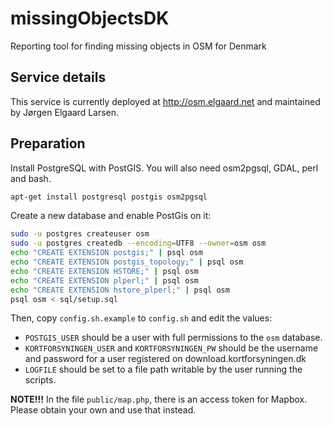 # missingObjectsDK
Reporting tool for finding missing objects in OSM for Denmark

## Service details

This service is currently deployed at http://osm.elgaard.net and maintained by Jørgen Elgaard Larsen.

## Preparation

Install PostgreSQL with PostGIS. You will also need osm2pgsql, GDAL, perl and bash.

```bash
apt-get install postgresql postgis osm2pgsql
````

Create a new database and enable PostGis on it:

```bash
sudo -u postgres createuser osm
sudo -u postgres createdb --encoding=UTF8 --owner=osm osm
echo "CREATE EXTENSION postgis;" | psql osm
echo "CREATE EXTENSION postgis_topology;" | psql osm
echo "CREATE EXTENSION HSTORE;" | psql osm
echo "CREATE EXTENSION plperl;" | psql osm
echo "CREATE EXTENSION hstore_plperl;" | psql osm
psql osm < sql/setup.sql
```

Then, copy `config.sh.example` to `config.sh` and edit the values:
* `POSTGIS_USER` should be a user with full permissions to the `osm` database.
* `KORTFORSYNINGEN_USER` and `KORTFORSYNINGEN_PW` should be the username and password for a user registered on download.kortforsyningen.dk
* `LOGFILE` should be set to a file path writable by the user running the scripts.

**NOTE!!!** In the file `public/map.php`, there is an access token for Mapbox. Please obtain your own and use that instead.



